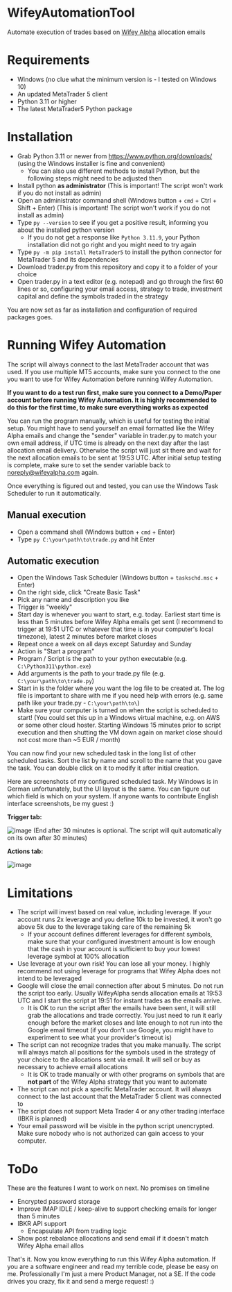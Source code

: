 # WifeyAutomationTool
Automate execution of trades based on [Wifey Alpha](https://wifeyalpha.com/) allocation emails

# Requirements
- Windows (no clue what the minimum version is - I tested on Windows 10)
- An updated MetaTrader 5 client
- Python 3.11 or higher
- The latest MetaTrader5 Python package

# Installation
- Grab Python 3.11 or newer from https://www.python.org/downloads/ (using the Windows installer is fine and convenient)
  - You can also use different methods to install Python, but the following steps might need to be adjusted then
- Install python **as administrator** (This is important! The script won't work if you do not install as admin)
- Open an administrator command shell (Windows button + `cmd` + Ctrl + Shift + Enter) (This is important! The script won't work if you do not install as admin)
- Type `py --version` to see if you get a positive result, informing you about the installed python version
  - If you do not get a response like `Python 3.11.9`, your Python installation did not go right and you might need to try again
- Type `py -m pip install MetaTrader5` to install the python connector for MetaTrader 5 and its dependencies
- Download trader.py from this repository and copy it to a folder of your choice
- Open trader.py in a text editor (e.g. notepad) and go through the first 60 lines or so, configuring your email access, strategy to trade, investment capital and define the symbols traded in the strategy

You are now set as far as installation and configuration of required packages goes.

# Running Wifey Automation
The script will always connect to the last MetaTrader account that was used. If you use multiple MT5 accounts, make sure you connect to the one you want to use for Wifey Automation before running Wifey Automation.

**If you want to do a test run first, make sure you connect to a Demo/Paper account before running Wifey Automation. It is highly recommended to do this for the first time, to make sure everything works as expected**

You can run the program manually, which is useful for testing the initial setup. You might have to send yourself an email formatted like the Wifey Alpha emails and change the "sender" variable in trader.py to match your own email address, if UTC time is already on the next day after the last allocation email delivery. Otherwise the script will just sit there and wait for the next allocation emails to be sent at 19:53 UTC. After initial setup testing is complete, make sure to set the sender variable back to noreply@wifeyalpha.com again.

Once everything is figured out and tested, you can use the Windows Task Scheduler to run it automatically.

## Manual execution
- Open a command shell (Windows button + `cmd` + Enter)
- Type `py C:\your\path\to\trade.py` and hit Enter

## Automatic execution
- Open the Windows Task Scheduler (Windows button + `taskschd.msc` + Enter)
- On the right side, click "Create Basic Task"
- Pick any name and description you like
- Trigger is "weekly"
- Start day is whenever you want to start, e.g. today. Earliest start time is less than 5 minutes before Wifey Alpha emails get sent (I recommend to trigger at 19:51 UTC or whatever that time is in your computer's local timezone), latest 2 minutes before market closes
- Repeat once a week on all days except Saturday and Sunday
- Action is "Start a program"
- Program / Script is the path to your python executable (e.g. `C:\Python311\python.exe`)
- Add arguments is the path to your trade.py file (e.g. `C:\your\path\to\trade.py`)
- Start in is the folder where you want the log file to be created at. The log file is important to share with me if you need help with errors (e.g. same path like your trade.py - `C:\your\path\to\`)
- Make sure your computer is turned on when the script is scheduled to start! (You could set this up in a Windows virtual machine, e.g. on AWS or some other cloud hoster. Starting Windows 15 minutes prior to script execution and then shutting the VM down again on market close should not cost more than ~5 EUR / month)

You can now find your new scheduled task in the long list of other scheduled tasks. Sort the list by name and scroll to the name that you gave the task. You can double click on it to modify it after initial creation.

Here are screenshots of my configured scheduled task. My Windows is in German unfortunately, but the UI layout is the same. You can figure out which field is which on your system. If anyone wants to contribute English interface screenshots, be my guest :)

**Trigger tab:**

![image](https://github.com/SwimlanesOnline/WifeyAutomation/assets/226377/feaba88a-2d5f-4f3b-b3e3-65ad4a246e1f)
(End after 30 minutes is optional. The script will quit automatically on its own after 30 minutes)

**Actions tab:**

![image](https://github.com/SwimlanesOnline/WifeyAutomation/assets/226377/79e13049-de15-4795-afa3-7ba139787a89)


# Limitations
- The script will invest based on real value, including leverage. If your account runs 2x leverage and you define 10k to be invested, it won't go above 5k due to the leverage taking care of the remaining 5k
  - If your account defines different leverages for different symbols, make sure that your configured investment amount is low enough that the cash in your account is sufficient to buy your lowest leverage symbol at 100% allocation
- Use leverage at your own risk! You can lose all your money. I highly recommend not using leverage for programs that Wifey Alpha does not intend to be leveraged
- Google will close the email connection after about 5 minutes. Do not run the script too early. Usually WifeyAlpha sends allocation emails at 19:53 UTC and I start the script at 19:51 for instant trades as the emails arrive.
  - It is OK to run the script after the emails have been sent, it will still grab the allocations and trade correctly. You just need to run it early enough before the market closes and late enough to not run into the Google email timeout (if you don't use Google, you might have to experiment to see what your provider's timeout is)
- The script can not recognize trades that you make manually. The script will always match all positions for the symbols used in the strategy of your choice to the allocations sent via email. It will sell or buy as necessary to achieve email allocations
  - It is OK to trade manually or with other programs on symbols that are **not part** of the Wifey Alpha strategy that you want to automate
- The script can not pick a specific MetaTrader account. It will always connect to the last account that the MetaTrader 5 client was connected to
- The script does not support Meta Trader 4 or any other trading interface (IBKR is planned)
- Your email password will be visible in the python script unencrypted. Make sure nobody who is not authorized can gain access to your computer.

# ToDo
These are the features I want to work on next. No promises on timeline
- Encrypted password storage
- Improve IMAP IDLE / keep-alive to support checking emails for longer than 5 minutes
- IBKR API support
  - Encapsulate API from trading logic
- Show post rebalance allocations and send email if it doesn't match Wifey Alpha email allos

That's it. Now you know everything to run this Wifey Alpha automation. If you are a software engineer and read my terrible code, please be easy on me. Professionally I'm just a mere Product Manager, not a SE. If the code drives you crazy, fix it and send a merge request! :)
